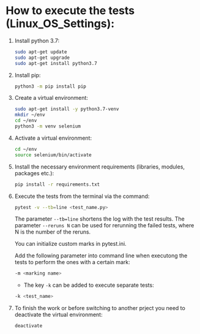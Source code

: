 # How to execute the tests (Linux_OS_Settings):

1. Install python 3.7:

	```bash
	sudo apt-get update
	sudo apt-get upgrade
	sudo apt-get install python3.7
	```

2. Install pip:

	```bash
	python3 -m pip install pip
	```

3. Create a virtual environment:

	```bash
	sudo apt-get install -y python3.7-venv
	mkdir ~/env
	cd ~/env
	python3 -m venv selenium
	```

4. Activate a virtual environment:

	```bash
	cd ~/env
	source selenium/bin/activate
	```

5. Install the necessary environment requirements (libraries, modules, packages etc.):

	```bash
	pip install -r requirements.txt
	```
	
6. Execute the tests from the terminal via the command:

	```bash
	pytest -v --tb=line <test_name.py>
	```
	
	The parameter `--tb=line` shortens the log with the test results.
	The parameter `--reruns N` can be used for rerunning the failed tests, where N is the number of the reruns.
	
	You can initialize custom marks in pytest.ini.
	
	Add the following parameter into command line when executong the tests to perform the ones with a certain mark:
	
	```bash
	-m <marking name>
	```
	
   - The key `-k` can be added to execute separate tests:

	```bash
	-k <test_name>
	```

7. To finish the work or before switching to another prject you need to deactivate the virtual environment:

	```bash
	deactivate
	```
